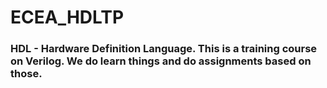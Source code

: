 # ECEA_HDLTP 
### HDL - Hardware Definition Language. This is a training course on Verilog. We do learn things and do assignments based on those.


